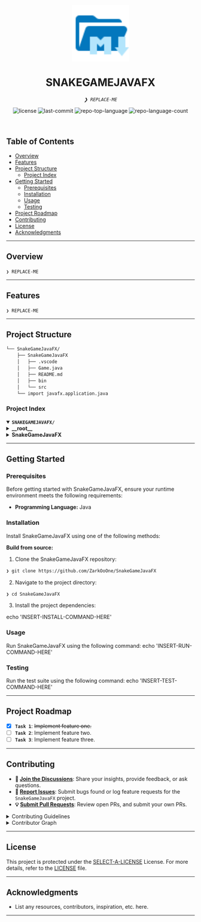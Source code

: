 <p align="center">
    <img src="https://raw.githubusercontent.com/PKief/vscode-material-icon-theme/ec559a9f6bfd399b82bb44393651661b08aaf7ba/icons/folder-markdown-open.svg" align="center" width="30%">
</p>
<p align="center"><h1 align="center">SNAKEGAMEJAVAFX</h1></p>
<p align="center">
	<em><code>❯ REPLACE-ME</code></em>
</p>
<p align="center">
	<img src="https://img.shields.io/github/license/ZarkOoOne/SnakeGameJavaFX?style=default&logo=opensourceinitiative&logoColor=white&color=0080ff" alt="license">
	<img src="https://img.shields.io/github/last-commit/ZarkOoOne/SnakeGameJavaFX?style=default&logo=git&logoColor=white&color=0080ff" alt="last-commit">
	<img src="https://img.shields.io/github/languages/top/ZarkOoOne/SnakeGameJavaFX?style=default&color=0080ff" alt="repo-top-language">
	<img src="https://img.shields.io/github/languages/count/ZarkOoOne/SnakeGameJavaFX?style=default&color=0080ff" alt="repo-language-count">
</p>
<p align="center"><!-- default option, no dependency badges. -->
</p>
<p align="center">
	<!-- default option, no dependency badges. -->
</p>
<br>

##  Table of Contents

- [ Overview](#-overview)
- [ Features](#-features)
- [ Project Structure](#-project-structure)
  - [ Project Index](#-project-index)
- [ Getting Started](#-getting-started)
  - [ Prerequisites](#-prerequisites)
  - [ Installation](#-installation)
  - [ Usage](#-usage)
  - [ Testing](#-testing)
- [ Project Roadmap](#-project-roadmap)
- [ Contributing](#-contributing)
- [ License](#-license)
- [ Acknowledgments](#-acknowledgments)

---

##  Overview

<code>❯ REPLACE-ME</code>

---

##  Features

<code>❯ REPLACE-ME</code>

---

##  Project Structure

```sh
└── SnakeGameJavaFX/
    ├── SnakeGameJavaFX
    │   ├── .vscode
    │   ├── Game.java
    │   ├── README.md
    │   ├── bin
    │   └── src
    └── import javafx.application.java
```


###  Project Index
<details open>
	<summary><b><code>SNAKEGAMEJAVAFX/</code></b></summary>
	<details> <!-- __root__ Submodule -->
		<summary><b>__root__</b></summary>
		<blockquote>
			<table>
			<tr>
				<td><b><a href='https://github.com/ZarkOoOne/SnakeGameJavaFX/blob/master/import javafx.application.java'>import javafx.application.java</a></b></td>
				<td><code>❯ REPLACE-ME</code></td>
			</tr>
			</table>
		</blockquote>
	</details>
	<details> <!-- SnakeGameJavaFX Submodule -->
		<summary><b>SnakeGameJavaFX</b></summary>
		<blockquote>
			<table>
			<tr>
				<td><b><a href='https://github.com/ZarkOoOne/SnakeGameJavaFX/blob/master/SnakeGameJavaFX/Game.java'>Game.java</a></b></td>
				<td><code>❯ REPLACE-ME</code></td>
			</tr>
			</table>
			<details>
				<summary><b>src</b></summary>
				<blockquote>
					<table>
					<tr>
						<td><b><a href='https://github.com/ZarkOoOne/SnakeGameJavaFX/blob/master/SnakeGameJavaFX/src/App.java'>App.java</a></b></td>
						<td><code>❯ REPLACE-ME</code></td>
					</tr>
					</table>
				</blockquote>
			</details>
		</blockquote>
	</details>
</details>

---
##  Getting Started

###  Prerequisites

Before getting started with SnakeGameJavaFX, ensure your runtime environment meets the following requirements:

- **Programming Language:** Java


###  Installation

Install SnakeGameJavaFX using one of the following methods:

**Build from source:**

1. Clone the SnakeGameJavaFX repository:
```sh
❯ git clone https://github.com/ZarkOoOne/SnakeGameJavaFX
```

2. Navigate to the project directory:
```sh
❯ cd SnakeGameJavaFX
```

3. Install the project dependencies:

echo 'INSERT-INSTALL-COMMAND-HERE'



###  Usage
Run SnakeGameJavaFX using the following command:
echo 'INSERT-RUN-COMMAND-HERE'

###  Testing
Run the test suite using the following command:
echo 'INSERT-TEST-COMMAND-HERE'

---
##  Project Roadmap

- [X] **`Task 1`**: <strike>Implement feature one.</strike>
- [ ] **`Task 2`**: Implement feature two.
- [ ] **`Task 3`**: Implement feature three.

---

##  Contributing

- **💬 [Join the Discussions](https://github.com/ZarkOoOne/SnakeGameJavaFX/discussions)**: Share your insights, provide feedback, or ask questions.
- **🐛 [Report Issues](https://github.com/ZarkOoOne/SnakeGameJavaFX/issues)**: Submit bugs found or log feature requests for the `SnakeGameJavaFX` project.
- **💡 [Submit Pull Requests](https://github.com/ZarkOoOne/SnakeGameJavaFX/blob/main/CONTRIBUTING.md)**: Review open PRs, and submit your own PRs.

<details closed>
<summary>Contributing Guidelines</summary>

1. **Fork the Repository**: Start by forking the project repository to your github account.
2. **Clone Locally**: Clone the forked repository to your local machine using a git client.
   ```sh
   git clone https://github.com/ZarkOoOne/SnakeGameJavaFX
   ```
3. **Create a New Branch**: Always work on a new branch, giving it a descriptive name.
   ```sh
   git checkout -b new-feature-x
   ```
4. **Make Your Changes**: Develop and test your changes locally.
5. **Commit Your Changes**: Commit with a clear message describing your updates.
   ```sh
   git commit -m 'Implemented new feature x.'
   ```
6. **Push to github**: Push the changes to your forked repository.
   ```sh
   git push origin new-feature-x
   ```
7. **Submit a Pull Request**: Create a PR against the original project repository. Clearly describe the changes and their motivations.
8. **Review**: Once your PR is reviewed and approved, it will be merged into the main branch. Congratulations on your contribution!
</details>

<details closed>
<summary>Contributor Graph</summary>
<br>
<p align="left">
   <a href="https://github.com{/ZarkOoOne/SnakeGameJavaFX/}graphs/contributors">
      <img src="https://contrib.rocks/image?repo=ZarkOoOne/SnakeGameJavaFX">
   </a>
</p>
</details>

---

##  License

This project is protected under the [SELECT-A-LICENSE](https://choosealicense.com/licenses) License. For more details, refer to the [LICENSE](https://choosealicense.com/licenses/) file.

---

##  Acknowledgments

- List any resources, contributors, inspiration, etc. here.

---
